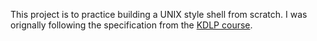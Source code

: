 This project is to practice building a UNIX style shell from scratch. I was orignally following the specification from the [KDLP course](https://kdlp.underground.software/course/fall2023/assignments/P0.md). 